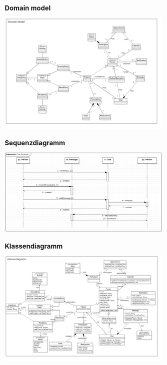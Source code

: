## Domain model

![Domain model](01_domainModel/domainModel.jpg "Domain model")

## Sequenzdiagramm

![Sequenzdiagramm](02_sequenceDiagram/sequenceDiagram.png "Sequenzdiagramm")

## Klassendiagramm

![Klassendiagramm](03_classDiagram/classDiagram.jpg "Klassendiagramm")